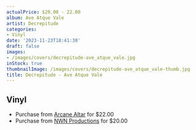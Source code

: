 ```yaml
---
actualPrice: $20.00 - 22.00
album: Ave Atque Vale
artist: Decrepitude
categories:
- Vinyl
date: '2023-11-23T18:41:38'
draft: false
images:
- /images/covers/decrepitude-ave_atque_vale.jpg
inStock: true
thumbnailImage: /images/covers/decrepitude-ave_atque_vale-thumb.jpg
title: Decrepitude - Ave Atque Vale
---
```


## Vinyl
* Purchase from [Arcane Altar](https://arcanealtar.bigcartel.com/product/decrepitude-ave-atque-vale-12-lp) for $22.00
* Purchase from [NWN Productions](http://shop.nwnprod.com/index.php?route=product/product&path=75&product_id=8193&sort=pd.name&order=ASC) for $20.00
